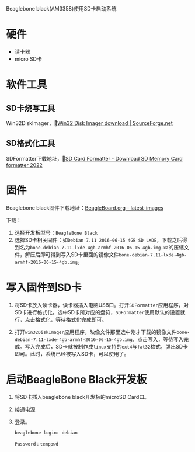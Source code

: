Beaglebone black(AM3358)使用SD卡启动系统

# 硬件

- 读卡器
- micro SD卡

# 软件工具

## SD卡烧写工具

Win32DiskImager，:link:[Win32 Disk Imager download | SourceForge.net](https://sourceforge.net/projects/win32diskimager/)

## SD格式化工具

SDFormatter下载地址，:link:[SD Card Formatter - Download SD Memory Card formatter 2022](https://www.sdcardformatter.com/)

# 固件

Beaglebone black固件下载地址：[BeagleBoard.org - latest-images](https://beagleboard.org/latest-images)

下载：

1. 选择开发板型号：`BeagleBone Black`
2. 选择SD卡相关固件：如`Debian 7.11 2016-06-15 4GB SD LXDE`，下载之后得到名为`bone-debian-7.11-lxde-4gb-armhf-2016-06-15-4gb.img.xz`的压缩文件，解压后即可得到写入SD卡里面的镜像文件`bone-debian-7.11-lxde-4gb-armhf-2016-06-15-4gb.img`。

# 写入固件到SD卡

1. 将SD卡放入读卡器，读卡器插入电脑USB口。打开`SDFormatter`应用程序，对SD卡进行格式化。选中SD卡所对应的盘符，`SDFormatter`使用默认的设置就行，点击格式化，等待格式化完成即可。

2. 打开`win32DiskImager`应用程序，映像文件那里选中刚才下载的镜像文件`bone-debian-7.11-lxde-4gb-armhf-2016-06-15-4gb.img`，点击写入，等待写入完成。写入完成后，SD卡就被制作成`linux`支持的`ext4`与`fat32`格式，弹出SD卡即可。此时，系统已经被写入SD卡，可以使用了。

# 启动BeagleBone Black开发板

1. 将SD卡插入beaglebone black开发板的microSD Card口。

2. 接通电源

3. 登录。

   ```shell
   beaglebone login: debian
   
   Password：temppwd
   ```

   
